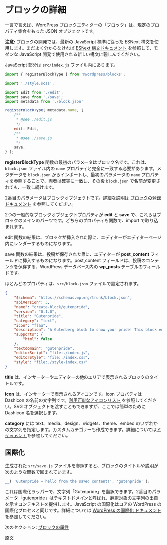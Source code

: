 <!--
# Anatomy of a Block
 -->
# ブロックの詳細
<!--
At its simplest, a block in the WordPress block editor is a JSON object with a specific set of properties.

<div class="callout callout-info">
<strong>Note:</strong> Block development uses ESNext syntax, this refers to the latest JavaScript standard. If this is unfamiliar, review the <a href="https://developer.wordpress.org/block-editor/how-to-guides/javascript/esnext-js/">ESNext syntax documentation</a> to familiarize yourself with the newer syntax.
</div>

The javascript part is done in the `src/index.js` file.
 -->
一言で言えば、WordPress ブロックエディターの「ブロック」は、規定のプロパティ集合をもった JSON オブジェクトです。

**注意:** ブロックの開発では、最新の JavaScript 標準に従った ESNext 構文を使用します。まだよく分からなければ [ESNext 構文ドキュメント](https://ja.wordpress.org/team/handbook/block-editor/how-to-guides/javascript/esnext-js/) を参照して、モダンな JavaScript 開発で使用される新しい構文に親しんでください。

JavaScript 部分は `src/index.js` ファイル内にあります。

```js
import { registerBlockType } from '@wordpress/blocks';

import './style.scss';

import Edit from './edit';
import save from './save';
import metadata from './block.json';

registerBlockType( metadata.name, {
	/**
	 * @see ./edit.js
	 */
	edit: Edit,
	/**
	 * @see ./save.js
	 */
	save,
} );
```
<!--
The first parameter in the **registerBlockType** function is the block name, this should match exactly to the `name` property in the `block.json` file. By importing the metadata from `block.json` and referencing the `name` property in the first parameter we ensure that they will match, and continue to match even if the name is subsequently changed in `block.json`.

The second parameter to the function is the block object. See the [block registration documentation](/docs/reference-guides/block-api/block-registration.md) for full details.
 -->
**registerBlockType** 関数の最初のパラメータはブロック名です。これは、`block.json` ファイル内の `name` プロパティと完全に一致する必要があります。メタデータを `block.json` からインポートし、最初のパラメータの `name` プロパティを参照することで、両者は確実に一致し、その後 `block.json` で名前が変更されても、一致し続けます。

2番目のパラメータはブロックオブジェクトです。詳細な説明は [ブロックの登録ドキュメント](https://ja.wordpress.org/team/handbook/block-editor/reference-guides/block-api/block-registration/) を参照してください。

<!--
Two common object properties are **edit** and **save**, these are the key parts of a block. Both properties are functions that are included via the import above.
 -->
2つの一般的なブロックオブジェクトプロパティが **edit** と **save** で、これらはブロックのメインのパーツです。どちらのプロパティも関数で、import で取り込まれます。

<!--
The results of the edit function is what the editor will render to the editor page when the block is inserted.
 -->
edit 関数の結果は、ブロックが挿入された際に、エディターがエディターページ内にレンダーするものになります。

<!--
The results of the save function is what the editor will insert into the **post_content** field when the post is saved. The post_content field is the field in the **wp_posts** table in the WordPress database that is used to store the content of the post.
 -->
save 関数の結果は、投稿が保存された際に、エディターが **post_content** フィールドに挿入するものになります。post_content フィールドは、投稿のコンテンツを保存する、WordPress データベース内の **wp_posts** テーブルのフィールドです。

<!--
Most of the properties are set in the `src/block.json` file.
 -->
ほとんどのプロパティは、`src/block.json` ファイルで設定されます。

```json
{
	"$schema": "https://schemas.wp.org/trunk/block.json",
	"apiVersion": 3,
	"name": "create-block/gutenpride",
	"version": "0.1.0",
	"title": "Gutenpride",
	"category": "text",
	"icon": "flag",
	"description": "A Gutenberg block to show your pride! This block enables you to type text and style it with the color font Gilbert from Type with Pride.",
	"supports": {
		"html": false
	},
	"textdomain": "gutenpride",
	"editorScript": "file:./index.js",
	"editorStyle": "file:./index.css",
	"style": "file:./style-index.css"
}
```

<!--
The **title** is the title of the block shown in the Inserter and in other areas of the editor.
 -->
**title** は、インサーターやエディターの他のエリアで表示されるブロックのタイトルです。

<!--
The **icon** is the icon shown in the Inserter. The icon property expects any Dashicon name as a string, see [list of available icons](https://developer.wordpress.org/resource/dashicons/). You can also provide an SVG object, but for now it's easiest to just pick a Dashicon name.
 -->
**icon** は、インサーターで表示されるアイコンです。icon プロパティは Dashicon の名前の文字列です。[利用可能なアイコンリスト](https://developer.wordpress.org/resource/dashicons/) を参照してください。SVG オブジェクトを渡すこともできますが、ここでは簡単のために Dashicon 名を選択します。

<!--
The **category** specified is a string and must be one of: "text, media, design, widgets, theme, or embed". You can create your own custom category name, [see documentation for details](/docs/reference-guides/filters/block-filters.md#managing-block-categories).
 -->
**category** には text、media、design、widgets、theme、embed のいずれかの文字列を指定します。カスタムカテゴリーも作成できます。詳細については[ドキュメント](https://developer.wordpress.org/block-editor/reference-guides/filters/block-filters/#managing-block-categories)を参照してください。

<!--
## Internationalization
 -->
## 国際化

<!--
If you look at the generated `src/save.js` file, the block title and description are wrapped in a function that looks like this:
 -->
生成された `src/save.js` ファイルを参照すると、ブロックのタイトルや説明が次のような関数で囲まれています。

```js
__( 'Gutenpride – hello from the saved content!', 'gutenpride' );
```
<!--
This is an internationalization wrapper that allows for the string "Gutenpride" to be translated. The second parameter, "gutenpride" is called the text domain and gives context for where the string is from. The JavaScript internationalization, often abbreviated i18n, matches the core WordPress internationalization process. See the [Internationalization in Plugin Developer Handbook](https://developer.wordpress.org/plugins/internationalization/) for more details.

Next Section: [Block Attributes](/docs/getting-started/create-block/attributes.md)
 -->
これは国際化ラッパーで、文字列「Gutenpride」を翻訳できます。2番目のパラメータ「gutenpride」はテキストドメインと呼ばれ、翻訳対象の文字列の出自を示すコンテキストを提供します。JavaScript の国際化はコアの WordPress の国際化プロセスと同じです。詳細については [WordPress の国際化 ドキュメント](https://developer.wordpress.org/plugins/internationalization/) を参照してください。

次のセクション: [ブロックの属性](https://ja.wordpress.org/team/handbook/block-editor/getting-started/create-block/block-attributes/)

[原文](https://github.com/WordPress/gutenberg/blob/trunk/docs/getting-started/create-block/block-anatomy.md)
